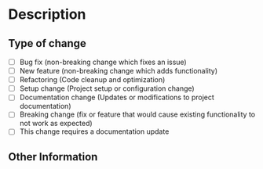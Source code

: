 # Description

## Type of change

- [ ] Bug fix (non-breaking change which fixes an issue)
- [ ] New feature (non-breaking change which adds functionality)
- [ ] Refactoring (Code cleanup and optimization)
- [ ] Setup change (Project setup or configuration change)
- [ ] Documentation change (Updates or modifications to project documentation)
- [ ] Breaking change (fix or feature that would cause existing functionality to not work as expected)
- [ ] This change requires a documentation update

## Other Information
